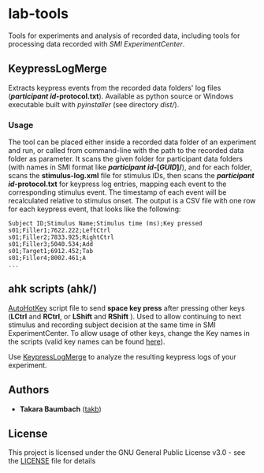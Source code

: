 # lab-tools
Tools for experiments and analysis of recorded data, including tools for processing data recorded with _SMI ExperimentCenter_.

## KeypressLogMerge
Extracts keypress events from the recorded data folders' log files (**_participant id_-protocol.txt**). Available as python source or Windows executable built with _pyinstaller_ (see directory _dist/_).

### Usage
The tool can be placed either inside a recorded data folder of an experiment and run, or called from command-line with the path to the recorded data folder as parameter. It scans the given folder for participant data folders (with names in SMI format like **_participant id_-\[_GUID_\]/**), and for each folder, scans the **stimulus-log.xml** file for stimulus IDs, then scans the **_participant id_-protocol.txt** for keypress log entries, mapping each event to the corresponding stimulus event. The timestamp of each event will be recalculated relative to stimulus onset. The output is a CSV file with one row for each keypress event, that looks like the following:

    Subject ID;Stimulus Name;Stimulus time (ms);Key pressed
    s01;Filler1;7622.222;LeftCtrl
    s01;Filler2;7833.925;RightCtrl
    s01;Filler3;5040.534;Add
    s01;Target1;6912.452;Tab
    s01;Filler4;8002.461;A
    ...

## ahk scripts (ahk/)
[AutoHotKey](https://www.autohotkey.com/) script file to send **space key press** after pressing other keys (**LCtrl** and **RCtrl**, or **LShift** and **RShift** ). Used to allow continuing to next stimulus and recording subject decision at the same time in SMI ExperimentCenter. To allow usage of other keys, change the Key names in the scripts (valid key names can be found [here](https://www.autohotkey.com/docs/KeyList.htm)).

Use [KeypressLogMerge](#KeypressLogMerge) to analyze the resulting keypress logs of your experiment.

## Authors

* **Takara Baumbach** ([takb](https://github.com/takb))

## License

This project is licensed under the GNU General Public License v3.0 - see the [LICENSE](LICENSE) file for details
